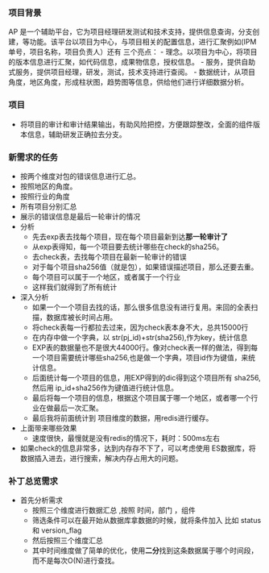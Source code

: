 

### 项目背景
AP 是一个辅助平台，它为项目经理研发测试和技术支持，提供信息查询，分支创建，等功能。该平台以项目为中心，与项目相关的配置信息，进行汇聚例如(IPM单号，项目名称，项目负责人）还有
三个亮点：
    - 理念。以项目为中心，将项目的版本信息进行汇聚，如代码信息，成果物信息，授权信息。
    - 服务，提供自助式服务，提供项目经理，研发，测试，技术支持进行查阅。
    - 数据统计，从项目角度，地区角度，形成柱状图，趋势图等信息，供给他们进行详细数据分析。
    
### 项目 
- 将项目的审计和审计结果输出，有助风险把控，方便跟踪整改，全面的组件版本信息，辅助研发正确拉去分支。

### 新需求的任务
- 按两个维度对包的错误信息进行汇总。
- 按照地区的角度。
- 按照行业的角度
- 所有项目分别汇总
- 展示的错误信息是最后一轮审计的情况
- 分析
    - 先去exp表去找每个项目，现在每个项目最新到达**那一轮审计了**
    - 从exp表得知，每一个项目要去统计哪些在check的sha256。
    - 去check表，去找每个项目在最新一轮审计的错误
    - 对于每个项目sha256值（就是包），如果错误描述项目，那么还要去重。
    - 每个项目可以属于一个地区，或者属于一个行业
    - 这样我们就得到了所有统计
- 深入分析
    - 如果一个一个项目去找的话，那么很多信息没有进行复用。来回的全表扫描，数据库被长时间占用。
    - 将check表每一行都拉去过来，因为check表本身不大，总共15000行
    - 在内存中做一个字典，以 str(pj_id)+str(sha256),作为key，统计信息
    - EXP表的数据量也不是很大44000行。像对check表一样的做法，得到每一个项目需要统计哪些sha256,也是做一个字典，项目id作为键值，来统计信息。
    - 后面统计每一个项目的信息，用EXP得到的dic得到这个项目所有 sha256,然后用 ip_id+sha256作为键值进行统计信息。
    - 最后将每一个项目的信息，根据这个项目属于哪一个地区，或者哪一个行业在做最后一次汇聚。
    - 最后我将前面统计到 项目维度的数据，用redis进行缓存。
- 上面带来哪些效果
    - 速度很快，最慢就是没有redis的情况下，耗时：500ms左右
- 如果check的信息非常多，达到内存存不下了，可以考虑使用 ES数据库，将数据插入进去，进行搜索，解决内存占用大的问题。



### 补丁总览需求
- 首先分析需求
   - 按照三个维度进行数据汇总 ,按照 时间，部门 ，组件
   - 筛选条件可以在最开始从数据库拿数据的时候，就将条件加入 比如 status 和 version_flag
   - 然后按照三个维度汇总
   - 其中时间维度做了简单的优化，使用**二分**找到这条数据属于哪个时间段，而不是每次O(N)进行查找。